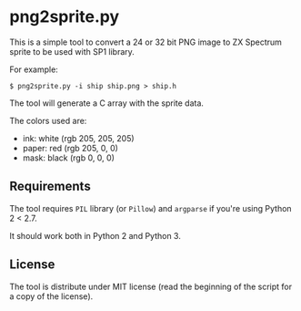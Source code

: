 png2sprite.py
=============

This is a simple tool to convert a 24 or 32 bit PNG image to
ZX Spectrum sprite to be used with SP1 library.

For example:
```
$ png2sprite.py -i ship ship.png > ship.h
```

The tool will generate a C array with the sprite data.

The colors used are:

 * ink: white (rgb 205, 205, 205)
 * paper: red (rgb 205, 0, 0)
 * mask: black (rgb 0, 0, 0)


Requirements
------------

The tool requires `PIL` library (or `Pillow`) and `argparse` if
you're using Python 2 < 2.7.

It should work both in Python 2 and Python 3.


License
-------

The tool is distribute under MIT license (read the beginning of
the script for a copy of the license).

